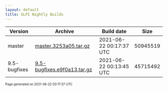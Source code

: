 ```yaml
---
layout: default
title: GLPI Nightly Builds
---
```


Version|Archive|Build date|Size
---|---|---|---
master|[master.3253a05.tar.gz](master.3253a05.tar.gz)|2021-06-22 00:17:37 UTC|50945519
9.5-bugfixes|[9.5-bugfixes.e9f0a13.tar.gz](9.5-bugfixes.e9f0a13.tar.gz)|2021-06-22 00:13:45 UTC|45715492

<font size="1">Page generated on 2021-06-22 00:17:37 UTC</font>

